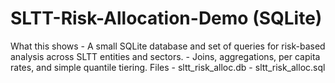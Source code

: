 # SLTT-Risk-Allocation-Demo (SQLite)
What this shows - A small SQLite database and set of queries for risk-based analysis across SLTT entities and sectors. - Joins, aggregations, per capita rates, and simple quantile tiering.  Files - sltt_risk_alloc.db - sltt_risk_alloc.sql 
